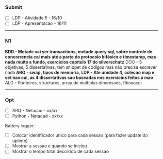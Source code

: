 ### Submit
- [ ] LDP - Atividade 5 - 16/10
- [ ] LDP - Apresentacao - 16/11
___
### N1
**BDD - Metade vai ser transactions, metade query sql, sobre controle de concorrencia cai mais até a parte do protocolo bifásico e timestamp, mas nada muito a fundo, exercicios capitulo 17 do silverschatz**
DOO - 5 objetivas, 5 dissertativas, tem snippet de códigos mas não precisa escrever nada
**ARQ - swap, tipos de memoria,** 
**LDP - Ate unidade 4, colecao map e set nao cai, as 4 dissertativas sao baseadas nos exercicios feitos a mao**
ALG - Ponteiros, structures, array de multiplas dimensoes, fibonacci

___
### Opt
- [ ] ARQ - Netacad - xx/xx
- [ ] Python - Netacad - xx/xx

Battery logger:
- [ ] Colocar identificador unico para cada sessao (para fazer update do uptime)
- [ ] Mostrar a sessao e quando se iniciou
- [ ] Mostrar o tempo total decorrido de cada sessao
